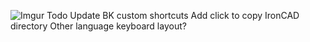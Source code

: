 ![Imgur](http://BertranK.github.io/IronCADShortcutMap/Usermanual.gif)
Todo
Update BK custom shortcuts
Add click to copy IronCAD directory
Other language keyboard layout?
